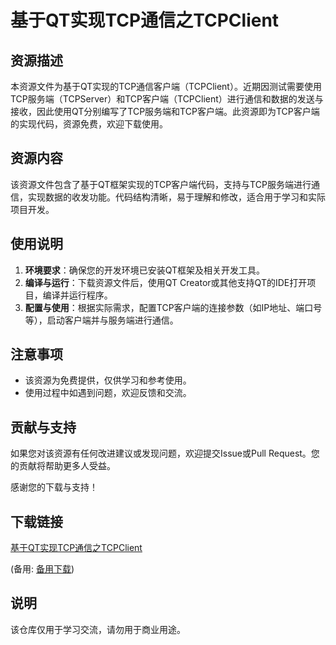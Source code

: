 # 基于QT实现TCP通信之TCPClient

## 资源描述

本资源文件为基于QT实现的TCP通信客户端（TCPClient）。近期因测试需要使用TCP服务端（TCPServer）和TCP客户端（TCPClient）进行通信和数据的发送与接收，因此使用QT分别编写了TCP服务端和TCP客户端。此资源即为TCP客户端的实现代码，资源免费，欢迎下载使用。

## 资源内容

该资源文件包含了基于QT框架实现的TCP客户端代码，支持与TCP服务端进行通信，实现数据的收发功能。代码结构清晰，易于理解和修改，适合用于学习和实际项目开发。

## 使用说明

1. **环境要求**：确保您的开发环境已安装QT框架及相关开发工具。
2. **编译与运行**：下载资源文件后，使用QT Creator或其他支持QT的IDE打开项目，编译并运行程序。
3. **配置与使用**：根据实际需求，配置TCP客户端的连接参数（如IP地址、端口号等），启动客户端并与服务端进行通信。

## 注意事项

- 该资源为免费提供，仅供学习和参考使用。
- 使用过程中如遇到问题，欢迎反馈和交流。

## 贡献与支持

如果您对该资源有任何改进建议或发现问题，欢迎提交Issue或Pull Request。您的贡献将帮助更多人受益。

感谢您的下载与支持！

## 下载链接
[基于QT实现TCP通信之TCPClient](https://pan.quark.cn/s/908285934157) 

(备用: [备用下载](https://pan.baidu.com/s/1aeuh_F-2WAJ31-EbThg3Ag?pwd=1234))

## 说明

该仓库仅用于学习交流，请勿用于商业用途。
